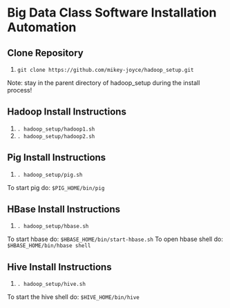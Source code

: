 # Big Data Class Software Installation Automation

## Clone Repository
1. `git clone https://github.com/mikey-joyce/hadoop_setup.git`

Note: stay in the parent directory of hadoop_setup during the install process!
 
## Hadoop Install Instructions
1. `. hadoop_setup/hadoop1.sh`
2. `. hadoop_setup/hadoop2.sh`

## Pig Install Instructions
1. `. hadoop_setup/pig.sh`

To start pig do: `$PIG_HOME/bin/pig`

## HBase Install Instructions
1. `. hadoop_setup/hbase.sh`

To start hbase do: `$HBASE_HOME/bin/start-hbase.sh`
To open hbase shell do: `$HBASE_HOME/bin/hbase shell`

## Hive Install Instructions
1. `. hadoop_setup/hive.sh`

To start the hive shell do: `$HIVE_HOME/bin/hive`
